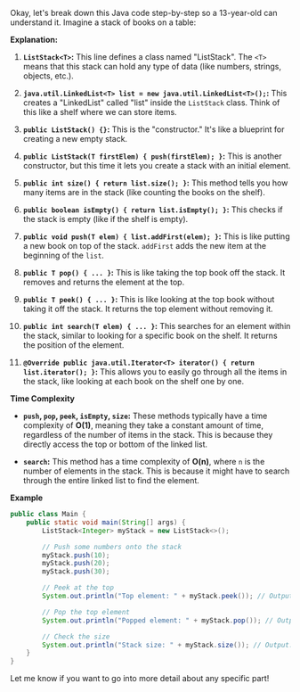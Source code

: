 Okay, let's break down this Java code step-by-step so a 13-year-old can understand it. Imagine a stack of books on a table:

**Explanation:**

1. **`ListStack<T>`:** This line defines a class named "ListStack". The `<T>` means that this stack can hold any type of data (like numbers, strings, objects, etc.).

2. **`java.util.LinkedList<T> list = new java.util.LinkedList<T>();`:** This creates a "LinkedList" called "list" inside the `ListStack` class. Think of this like a shelf where we can store items.

3. **`public ListStack() {}`:** This is the "constructor." It's like a blueprint for creating a new empty stack.

4. **`public ListStack(T firstElem) { push(firstElem); }`:** This is another constructor, but this time it lets you create a stack with an initial element.

5. **`public int size() { return list.size(); }`:** This method tells you how many items are in the stack (like counting the books on the shelf).

6. **`public boolean isEmpty() { return list.isEmpty(); }`:** This checks if the stack is empty (like if the shelf is empty).

7. **`public void push(T elem) { list.addFirst(elem); }`:** This is like putting a new book on top of the stack. `addFirst` adds the new item at the beginning of the `list`.

8. **`public T pop() { ... }`:** This is like taking the top book off the stack. It removes and returns the element at the top.

9. **`public T peek() { ... }`:** This is like looking at the top book without taking it off the stack. It returns the top element without removing it.

10. **`public int search(T elem) { ... }`:** This searches for an element within the stack, similar to looking for a specific book on the shelf. It returns the position of the element.

11. **`@Override public java.util.Iterator<T> iterator() { return list.iterator(); }`:** This allows you to easily go through all the items in the stack, like looking at each book on the shelf one by one.

**Time Complexity**

- **`push`, `pop`, `peek`, `isEmpty`, `size`:** These methods typically have a time complexity of **O(1)**, meaning they take a constant amount of time, regardless of the number of items in the stack. This is because they directly access the top or bottom of the linked list.

- **`search`:** This method has a time complexity of **O(n)**, where `n` is the number of elements in the stack. This is because it might have to search through the entire linked list to find the element.

**Example**

```java
public class Main {
    public static void main(String[] args) {
        ListStack<Integer> myStack = new ListStack<>();

        // Push some numbers onto the stack
        myStack.push(10);
        myStack.push(20);
        myStack.push(30);

        // Peek at the top
        System.out.println("Top element: " + myStack.peek()); // Output: 30

        // Pop the top element
        System.out.println("Popped element: " + myStack.pop()); // Output: 30

        // Check the size
        System.out.println("Stack size: " + myStack.size()); // Output: 2
    }
}
```

Let me know if you want to go into more detail about any specific part!
